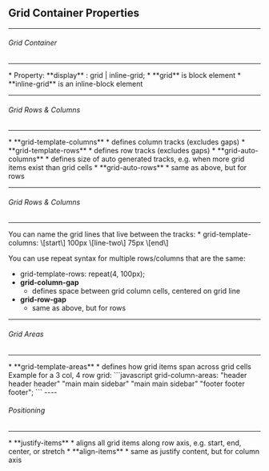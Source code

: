 ## Grid Container Properties

----

###### Grid Container
<hr />
* Property: **display** : grid | inline-grid; 
  * **grid** is block element
  * **inline-grid** is an inline-block element

----

###### Grid Rows & Columns
<hr />
* **grid-template-columns**
  * defines column tracks (excludes gaps)
* **grid-template-rows**
  * defines row tracks (excludes gaps)
* **grid-auto-columns**
  * defines size of auto generated tracks, e.g. when more grid items exist than grid cells
* **grid-auto-rows**
  * same as above, but for rows

----

###### Grid Rows & Columns
<hr />
You can name the grid lines that live between the tracks:
* grid-template-columns: \[start\] 100px \[line-two\] 75px \[end\]

You can use repeat syntax for multiple rows/columns that are the same:
* grid-template-rows: repeat(4, 100px);
* **grid-column-gap**
  * defines space between grid column cells, centered on grid line
* **grid-row-gap**
  * same as above, but for rows

----

###### Grid Areas
<hr />
* **grid-template-areas**
  * defines how grid items span across grid cells
Example for a 3 col, 4 row grid:
```javascript
grid-column-areas:
  "header header header"
  "main main sidebar"
  "main main sidebar"
  "footer footer footer";
```
----

###### Positioning
<hr />
* **justify-items**
  * aligns all grid items along row axis, e.g. start, end, center, or stretch
* **align-items**
  * same as justify content, but for column axis